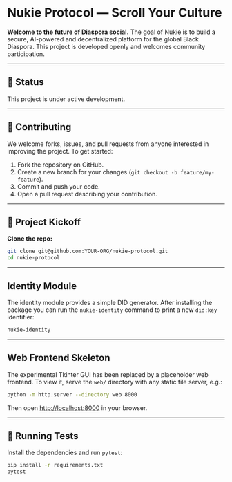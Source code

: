 # Nukie Protocol — Scroll Your Culture

**Welcome to the future of Diaspora social.** The goal of Nukie is to build a secure, AI-powered and decentralized platform for the global Black Diaspora. This project is developed openly and welcomes community participation.

---

## 🚧 Status

This project is under active development.

---

## 🤝 Contributing

We welcome forks, issues, and pull requests from anyone interested in improving the project. To get started:

1. Fork the repository on GitHub.
2. Create a new branch for your changes (`git checkout -b feature/my-feature`).
3. Commit and push your code.
4. Open a pull request describing your contribution.

---

## 🚀 Project Kickoff

**Clone the repo:**
```sh
git clone git@github.com:YOUR-ORG/nukie-protocol.git
cd nukie-protocol
```

---

## Identity Module

The identity module provides a simple DID generator. After installing the
package you can run the `nukie-identity` command to print a new `did:key` identifier:

```sh
nukie-identity
```

---

## Web Frontend Skeleton

The experimental Tkinter GUI has been replaced by a placeholder web frontend. To view it, serve the `web/` directory with any static file server, e.g.:

```sh
python -m http.server --directory web 8000
```

Then open [http://localhost:8000](http://localhost:8000) in your browser.

---

## 🧪 Running Tests

Install the dependencies and run `pytest`:

```sh
pip install -r requirements.txt
pytest
```
